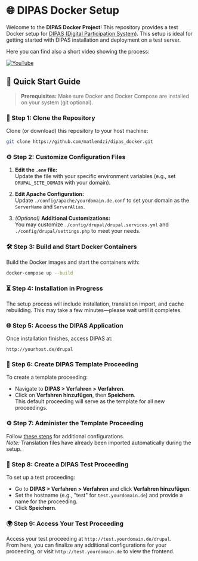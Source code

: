 # 🌐 DIPAS Docker Setup

Welcome to the **DIPAS Docker Project**! This repository provides a test Docker setup for [DIPAS (Digital Participation System)](https://bitbucket.org/geowerkstatt-hamburg/dipas/src). This setup is ideal for getting started with DIPAS installation and deployment on a test server. 

Here you can find also a short video showing the process:

[![YouTube](http://i.ytimg.com/vi/TCiz3GqFRjM/hqdefault.jpg)](https://www.youtube.com/watch?v=TCiz3GqFRjM)

## 🚀 Quick Start Guide

> **Prerequisites:** Make sure Docker and Docker Compose are installed on your system (git optional).

### 📂 Step 1: Clone the Repository
Clone (or download) this repository to your host machine:
```bash
git clone https://github.com/matlendzi/dipas_docker.git
```

### ⚙️ Step 2: Customize Configuration Files
1. **Edit the `.env` file:**  
   Update the file with your specific environment variables (e.g., set `DRUPAL_SITE_DOMAIN` with your domain).
   
2. **Edit Apache Configuration:**  
   Update `./config/apache/yourdomain.de.conf` to set your domain as the `ServerName` and `ServerAlias`.
   
3. *(Optional)* **Additional Customizations:**  
   You may customize `./config/drupal/drupal.services.yml` and `./config/drupal/settings.php` to meet your needs.

### 🛠️ Step 3: Build and Start Docker Containers
Build the Docker images and start the containers with:
```bash
docker-compose up --build
```

### ⏳ Step 4: Installation in Progress
The setup process will include installation, translation import, and cache rebuilding. This may take a few minutes—please wait until it completes.

### 🌐 Step 5: Access the DIPAS Application
Once installation finishes, access DIPAS at:
```
http://yourhost.de/drupal
```

### 📝 Step 6: Create DIPAS Template Proceeding
To create a template proceeding:
- Navigate to **DIPAS > Verfahren > Verfahren**.
- Click on **Verfahren hinzufügen**, then **Speichern**.  
  This default proceeding will serve as the template for all new proceedings.

### ⚙️ Step 7: Administer the Template Proceeding
Follow [these steps](https://wiki.dipas.org/index.php/Verfahrensvorlage_erstellen#Technische_Vorarbeiten) for additional configurations.  
*Note:* Translation files have already been imported automatically during the setup.

### 🧪 Step 8: Create a DIPAS Test Proceeding
To set up a test proceeding:
- Go to **DIPAS > Verfahren > Verfahren** and click **Verfahren hinzufügen**.
- Set the hostname (e.g., "test" for `test.yourdomain.de`) and provide a name for the proceeding.
- Click **Speichern**.

### 🌍 Step 9: Access Your Test Proceeding
Access your test proceeding at `http://test.yourdomain.de/drupal`.  
From here, you can finalize any additional configurations for your proceeding, or visit `http://test.yourdomain.de` to view the frontend.
